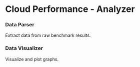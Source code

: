 # Cloud Performance - Analyzer

### Data Parser
Extract data from raw benchmark results.

### Data Visualizer
Visualize and plot graphs.